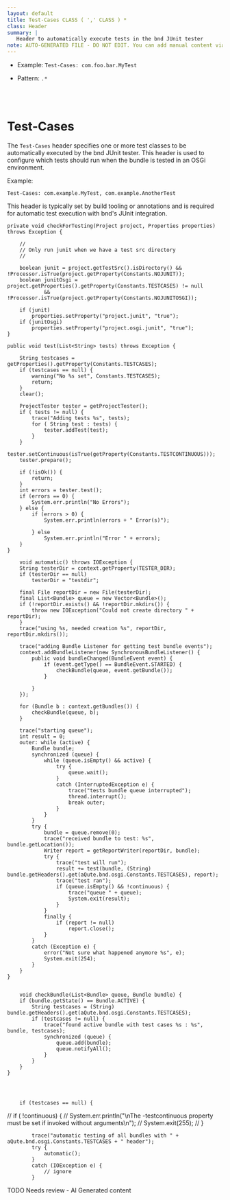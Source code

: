 ```yaml
---
layout: default
title: Test-Cases CLASS ( ',' CLASS ) *
class: Header
summary: |
   Header to automatically execute tests in the bnd JUnit tester
note: AUTO-GENERATED FILE - DO NOT EDIT. You can add manual content via same filename in ext folder. 
---
```


- Example: `Test-Cases: com.foo.bar.MyTest`

- Pattern: `.*`

<!-- Manual content from: ext/test_cases.md --><br /><br />

# Test-Cases

The `Test-Cases` header specifies one or more test classes to be automatically executed by the bnd JUnit tester. This header is used to configure which tests should run when the bundle is tested in an OSGi environment.

Example:

```
Test-Cases: com.example.MyTest, com.example.AnotherTest
```

This header is typically set by build tooling or annotations and is required for automatic test execution with bnd's JUnit integration.


	private void checkForTesting(Project project, Properties properties) throws Exception {

		//
		// Only run junit when we have a test src directory
		//

		boolean junit = project.getTestSrc().isDirectory() && !Processor.isTrue(project.getProperty(Constants.NOJUNIT));
		boolean junitOsgi = project.getProperties().getProperty(Constants.TESTCASES) != null
				&& !Processor.isTrue(project.getProperty(Constants.NOJUNITOSGI));

		if (junit)
			properties.setProperty("project.junit", "true");
		if (junitOsgi)
			properties.setProperty("project.osgi.junit", "true");
	}

	public void test(List<String> tests) throws Exception {

		String testcases = getProperties().getProperty(Constants.TESTCASES);
		if (testcases == null) {
			warning("No %s set", Constants.TESTCASES);
			return;
		}
		clear();

		ProjectTester tester = getProjectTester();
		if ( tests != null) {
			trace("Adding tests %s", tests);
			for ( String test : tests) {
				tester.addTest(test);
			}
		}
		tester.setContinuous(isTrue(getProperty(Constants.TESTCONTINUOUS)));
		tester.prepare();

		if (!isOk()) {
			return;
		}
		int errors = tester.test();
		if (errors == 0) {
			System.err.println("No Errors");
		} else {
			if (errors > 0) {
				System.err.println(errors + " Error(s)");

			} else
				System.err.println("Error " + errors);
		}
	}

		void automatic() throws IOException {
		String testerDir = context.getProperty(TESTER_DIR);
		if (testerDir == null)
			testerDir = "testdir";

		final File reportDir = new File(testerDir);
		final List<Bundle> queue = new Vector<Bundle>();
		if (!reportDir.exists() && !reportDir.mkdirs()) {
			throw new IOException("Could not create directory " + reportDir);
		}
		trace("using %s, needed creation %s", reportDir, reportDir.mkdirs());

		trace("adding Bundle Listener for getting test bundle events");
		context.addBundleListener(new SynchronousBundleListener() {
			public void bundleChanged(BundleEvent event) {
				if (event.getType() == BundleEvent.STARTED) {
					checkBundle(queue, event.getBundle());
				}

			}
		});

		for (Bundle b : context.getBundles()) {
			checkBundle(queue, b);
		}

		trace("starting queue");
		int result = 0;
		outer: while (active) {
			Bundle bundle;
			synchronized (queue) {
				while (queue.isEmpty() && active) {
					try {
						queue.wait();
					}
					catch (InterruptedException e) {
						trace("tests bundle queue interrupted");
						thread.interrupt();
						break outer;
					}
				}
			}
			try {
				bundle = queue.remove(0);
				trace("received bundle to test: %s", bundle.getLocation());
				Writer report = getReportWriter(reportDir, bundle);
				try {
					trace("test will run");
					result += test(bundle, (String) bundle.getHeaders().get(aQute.bnd.osgi.Constants.TESTCASES), report);
					trace("test ran");
					if (queue.isEmpty() && !continuous) {
						trace("queue " + queue);
						System.exit(result);
					}
				}
				finally {
					if (report != null)
						report.close();
				}
			}
			catch (Exception e) {
				error("Not sure what happened anymore %s", e);
				System.exit(254);
			}
		}
	}
	
	
		void checkBundle(List<Bundle> queue, Bundle bundle) {
		if (bundle.getState() == Bundle.ACTIVE) {
			String testcases = (String) bundle.getHeaders().get(aQute.bnd.osgi.Constants.TESTCASES);
			if (testcases != null) {
				trace("found active bundle with test cases %s : %s", bundle, testcases);
				synchronized (queue) {
					queue.add(bundle);
					queue.notifyAll();
				}
			}
		}
	}

	
	
	
		if (testcases == null) {
//			if ( !continuous) {
//				System.err.println("\nThe -testcontinuous property must be set if invoked without arguments\n");
//				System.exit(255);
//			}
				
			trace("automatic testing of all bundles with " + aQute.bnd.osgi.Constants.TESTCASES + " header");
			try {
				automatic();
			}
			catch (IOException e) {
				// ignore
			}


TODO Needs review - AI Generated content
